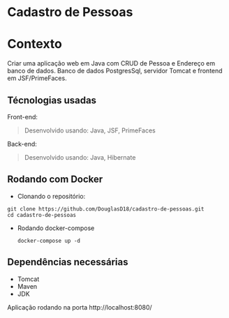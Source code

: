 # Cadastro de Pessoas

# Contexto

Criar uma aplicação web em Java com CRUD de Pessoa e Endereço em banco de dados. Banco de dados PostgresSql, servidor Tomcat e frontend em JSF/PrimeFaces.

## Técnologias usadas

Front-end:

> Desenvolvido usando: Java, JSF, PrimeFaces

Back-end:

> Desenvolvido usando: Java, Hibernate

## Rodando com Docker

- Clonando o repositório:

```
git clone https://github.com/DouglasD18/cadastro-de-pessoas.git
cd cadastro-de-pessoas
```

- Rodando docker-compose
  ```
  docker-compose up -d
  ```

## Dependências necessárias

- Tomcat
- Maven
- JDK

Aplicação rodando na porta http://localhost:8080/
